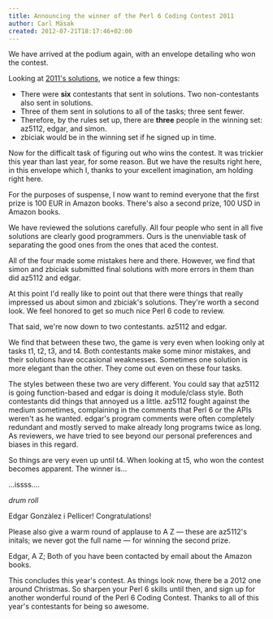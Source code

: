 ```yaml
---
title: Announcing the winner of the Perl 6 Coding Contest 2011
author: Carl Mäsak
created: 2012-07-21T18:17:46+02:00
---
```

We have arrived at the podium again, with an envelope detailing who won the
contest.

Looking at [2011's solutions](http://strangelyconsistent.org/p6cc2011/), we
notice a few things:

* There were **six** contestants that sent in solutions. Two non-contestants also sent in solutions.
* Three of them sent in solutions to all of the tasks; three sent fewer.
* Therefore, by the rules set up, there are **three** people in the winning set: az5112, edgar, and simon.
* zbiciak would be in the winning set if he signed up in time.

Now for the difficalt task of figuring out who wins the contest. It was
trickier this year than last year, for some reason. But we have the results
right here, in this envelope which I, thanks to your excellent imagination, am
holding right here.

For the purposes of suspense, I now want to remind everyone that the first
prize is 100 EUR in Amazon books. There's also a second prize, 100 USD in
Amazon books.

We have reviewed the solutions carefully. All four people who sent in all five
solutions are clearly good programmers. Ours is the unenviable task of
separating the good ones from the ones that aced the contest.

All of the four made some mistakes here and there. However, we find that simon
and zbiciak submitted final solutions with more errors in them than did az5112
and edgar.

At this point I'd really like to point out that there were things that really
impressed us about simon and zbiciak's solutions. They're worth a second look.
We feel honored to get so much nice Perl 6 code to review.

That said, we're now down to two contestants. az5112 and edgar.

We find that between these two, the game is very even when looking only at
tasks t1, t2, t3, and t4. Both contestants make some minor mistakes, and their
solutions have occasional weaknesses. Sometimes one solution is more elegant
than the other. They come out even on these four tasks.

The styles between these two are very different. You could say that az5112 is
going function-based and edgar is doing it module/class style. Both contestants
did things that annoyed us a little. az5112 fought against the medium
sometimes, complaining in the comments that Perl 6 or the APIs weren't as he
wanted. edgar's program comments were often completely redundant and mostly
served to make already long programs twice as long. As reviewers, we have tried
to see beyond our personal preferences and biases in this regard.

So things are very even up until t4. When looking at t5, who won the contest
becomes apparent. The winner is...

...issss....

*drum roll*

Edgar Gonzàlez i Pellicer! Congratulations!

Please also give a warm round of applause to A Z &mdash; these are az5112's
initals; we never got the full name &mdash; for winning the second prize.

Edgar, A Z; Both of you have been contacted by email about the Amazon books.

This concludes this year's contest. As things look now, there be a 2012 one
around Christmas. So sharpen your Perl 6 skills until then, and sign up for
another wonderful round of the Perl 6 Coding Contest. Thanks to all of this
year's contestants for being so awesome.
